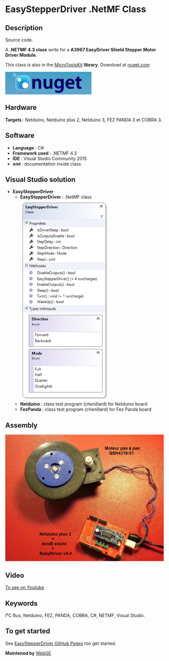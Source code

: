 # EasyStepperDriver .NetMF Class

<strong>Description</strong>
-------------------------------------
Source code.

A <strong>.NETMF 4.3 class</strong> write for a <strong>A3967 EasyDriver Shield Stepper Motor Driver Module</strong>. 

This class is also in the <a href="https://www.nuget.org/packages/WEBGE.Microtoolskit/" target="_blank">MicroToolsKit</a> <strong>library</strong>. Download at <a href="https://www.nuget.org" target="_blank">nuget.com</a>

 <img src="img/nuget.JPG" align="center" />
 
<strong>Hardware</strong>
---------------------
<strong> Targets </strong>: Netduino, Netduino plus 2, Netduino 3, FEZ PANDA 3 et COBRA 3.

<strong>Software</strong>
---------------------
<ul>
<li><strong>Language</strong> : C#</li>
<li><strong>Framework used</strong> : .NETMF 4.3</li>
<li><strong>IDE</strong> : Visual Studio Community 2015</li>
<li><strong>xml</strong> : documentation inside class </li> 
</ul>

<strong> Visual Studio solution</strong>
-------------------------------------
<ul>
<li><strong>EasyStepperDriver</strong>
<ul>
<li><strong>EasyStepperDriver</strong> : .NetMF class</li>
<img src="img/EasyStepperDriverclass.png" />
<li><strong>Netduino</strong> : class test program (chenillard) for Netduino board</li>
<li><strong>FezPanda</strong> : class test program (chenillard) for Fez Panda board</li>
</ul>
</li>
</ul>

<strong>Assembly</strong>
--------------------------
<img src="img/EasyStepperMotor.jpg" />

<strong>Video</strong>
-------------------
<a href="https://youtu.be/K_PtVVJPNFo" target="_blank">To see on Youtube</a>

<strong>Keywords</strong>
----------------------------
I²C Bus, Netduino, FEZ, PANDA, COBRA, C#, NETMF, Visual Studio.

<strong>To get started</strong>
--------------------
See <a href="http://webge.github.io/EasyStepperDriver/" target="_blank">EasyStepperDriver GitHub Pages</a> too get started.

<strong>Maintened by</strong> <a href="mailto:philippemariano@gmail.com">WebGE</a>
